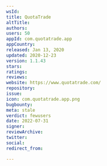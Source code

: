 ```yaml
---
wsId: 
title: QuotaTrade
altTitle: 
authors: 
users: 50
appId: com.quotatrade.app
appCountry: 
released: Jan 13, 2020
updated: 2020-12-23
version: 1.1.43
stars: 
ratings: 
reviews: 
website: https://www.quotatrade.com/
repository: 
issue: 
icon: com.quotatrade.app.png
bugbounty: 
meta: stale
verdict: fewusers
date: 2022-07-31
signer: 
reviewArchive: 
twitter: 
social: 
redirect_from: 

---
```


